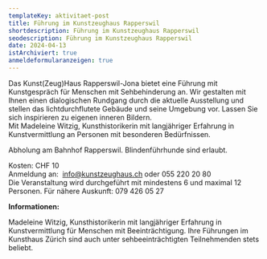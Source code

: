 ```yaml
---
templateKey: aktivitaet-post
title: Führung im Kunstzeughaus Rapperswil
shortdescription: Führung im Kunstzeughaus Rapperswil
seodescription: Führung im Kunstzeughaus Rapperswil
date: 2024-04-13
istArchiviert: true
anmeldeformularanzeigen: true
---
```

<!--StartFragment-->

Das Kunst(Zeug)Haus Rapperswil-Jona bietet eine Führung mit Kunstgespräch für Menschen mit Sehbehinderung an. Wir gestalten mit Ihnen einen dialogischen Rundgang durch die aktuelle Ausstellung und stellen das lichtdurchflutete Gebäude und seine Umgebung vor. Lassen Sie sich inspirieren zu eigenen inneren Bildern.\
Mit Madeleine Witzig, Kunsthistorikerin mit langjähriger Erfahrung in Kunstvermittlung an Personen mit besonderen Bedürfnissen.

Abholung am Bahnhof Rapperswil. Blindenführhunde sind erlaubt. 

Kosten: CHF 10\
Anmeldung an:  [info@kunstzeughaus.ch](mailto:info@kunstzeughaus.ch) oder 055 220 20 80\
Die Veranstaltung wird durchgeführt mit mindestens 6 und maximal 12 Personen. Für nähere Auskunft: 079 426 05 27



**Informationen:**

Madeleine Witzig, Kunsthistorikerin mit langjähriger Erfahrung in Kunstvermittlung für Menschen mit Beeinträchtigung. Ihre Führungen im Kunsthaus Zürich sind auch unter sehbeeinträchtigten Teilnehmenden stets beliebt.

<!--EndFragment-->